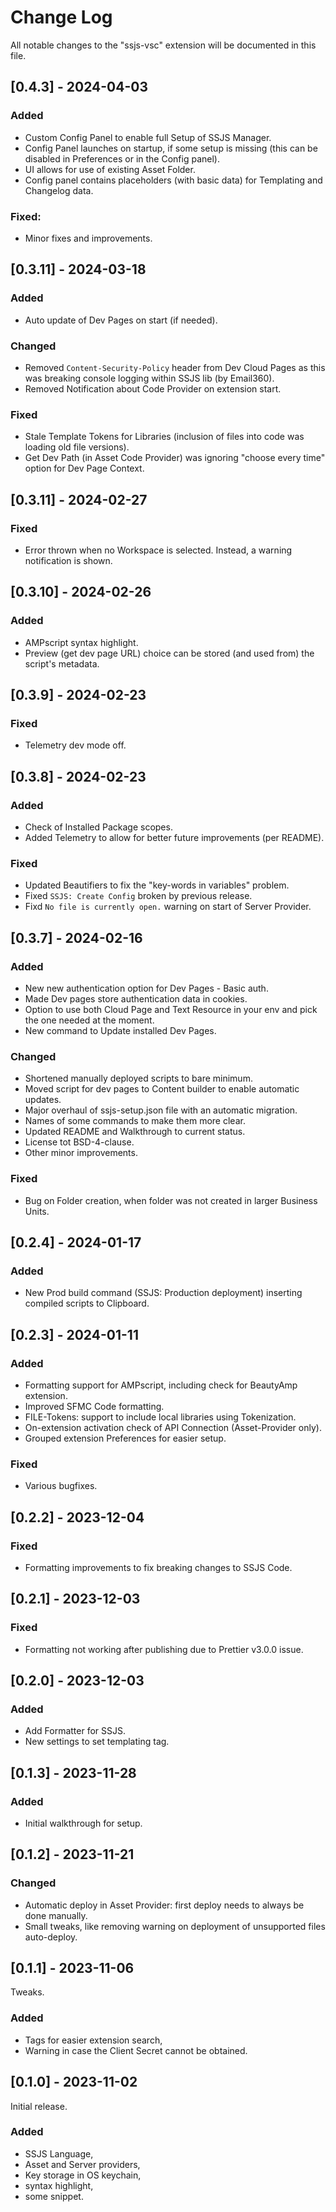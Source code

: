 # Change Log

All notable changes to the "ssjs-vsc" extension will be documented in this file.

## [0.4.3] - 2024-04-03

### Added
- Custom Config Panel to enable full Setup of SSJS Manager.
- Config Panel launches on startup, if some setup is missing (this can be disabled in Preferences or in the Config panel).
- UI allows for use of existing Asset Folder.
- Config panel contains placeholders (with basic data) for Templating and Changelog data.

### Fixed:
- Minor fixes and improvements.

## [0.3.11] - 2024-03-18

### Added
- Auto update of Dev Pages on start (if needed).

### Changed
- Removed `Content-Security-Policy` header from Dev Cloud Pages as this was breaking console logging within SSJS lib (by Email360).
- Removed Notification about Code Provider on extension start.

### Fixed
- Stale Template Tokens for Libraries (inclusion of files into code was loading old file versions).
- Get Dev Path (in Asset Code Provider) was ignoring "choose every time" option for Dev Page Context.

## [0.3.11] - 2024-02-27

### Fixed
- Error thrown when no Workspace is selected. Instead, a warning notification is shown.

## [0.3.10] - 2024-02-26

### Added
- AMPscript syntax highlight.
- Preview (get dev page URL) choice can be stored (and used from) the script's metadata.

## [0.3.9] - 2024-02-23

### Fixed
- Telemetry dev mode off.

## [0.3.8] - 2024-02-23

### Added
- Check of Installed Package scopes.
- Added Telemetry to allow for better future improvements (per README).

### Fixed
- Updated Beautifiers to fix the "key-words in variables" problem.
- Fixed `SSJS: Create Config` broken by previous release.
- Fixd `No file is currently open.` warning on start of Server Provider.

## [0.3.7] - 2024-02-16

### Added
- New new authentication option for Dev Pages - Basic auth.
- Made Dev pages store authentication data in cookies.
- Option to use both Cloud Page and Text Resource in your env and pick the one needed at the moment.
- New command to Update installed Dev Pages.

### Changed
- Shortened manually deployed scripts to bare minimum.
- Moved script for dev pages to Content builder to enable automatic updates.
- Major overhaul of ssjs-setup.json file with an automatic migration.
- Names of some commands to make them more clear.
- Updated README and Walkthrough to current status.
- License tot BSD-4-clause.
- Other minor improvements.

### Fixed
- Bug on Folder creation, when folder was not created in larger Business Units.

## [0.2.4] - 2024-01-17

### Added
- New Prod build command (SSJS: Production deployment) inserting compiled scripts to Clipboard.

## [0.2.3] - 2024-01-11

### Added
- Formatting support for AMPscript, including check for BeautyAmp extension.
- Improved SFMC Code formatting.
- FILE-Tokens: support to include local libraries using Tokenization.
- On-extension activation check of API Connection (Asset-Provider only).
- Grouped extension Preferences for easier setup.

### Fixed
- Various bugfixes.

## [0.2.2] - 2023-12-04

### Fixed
- Formatting improvements to fix breaking changes to SSJS Code.

## [0.2.1] - 2023-12-03

### Fixed
- Formatting not working after publishing due to Prettier v3.0.0 issue.

## [0.2.0] - 2023-12-03

### Added
- Add Formatter for SSJS.
- New settings to set templating tag.

## [0.1.3] - 2023-11-28

### Added
- Initial walkthrough for setup.

## [0.1.2] - 2023-11-21

### Changed
- Automatic deploy in Asset Provider: first deploy needs to always be done manually. 
- Small tweaks, like removing warning on deployment of unsupported files auto-deploy.

## [0.1.1] - 2023-11-06

Tweaks.

### Added
- Tags for easier extension search,
- Warning in case the Client Secret cannot be obtained.

## [0.1.0] - 2023-11-02

Initial release.

### Added
- SSJS Language,
- Asset and Server providers,
- Key storage in OS keychain,
- syntax highlight,
- some snippet.
